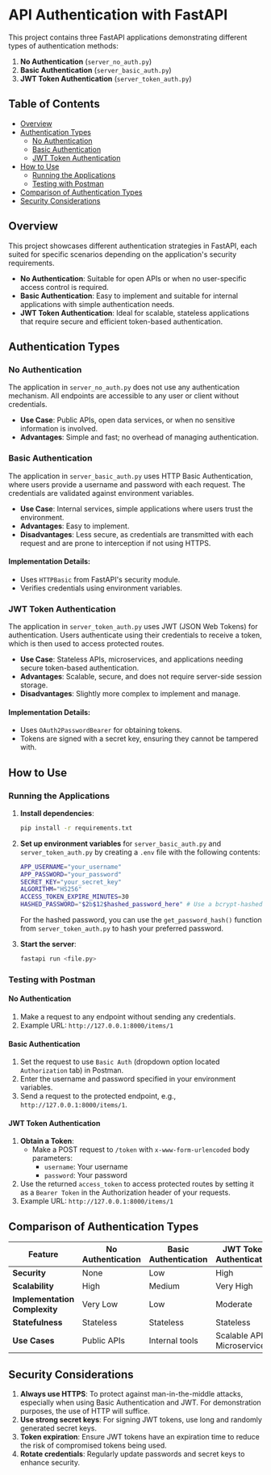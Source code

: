 # API Authentication with FastAPI

This project contains three FastAPI applications demonstrating different types of authentication methods:

1. **No Authentication** (`server_no_auth.py`)
2. **Basic Authentication** (`server_basic_auth.py`)
3. **JWT Token Authentication** (`server_token_auth.py`)

## Table of Contents

- [Overview](#overview)
- [Authentication Types](#authentication-types)
  - [No Authentication](#no-authentication)
  - [Basic Authentication](#basic-authentication)
  - [JWT Token Authentication](#jwt-token-authentication)
- [How to Use](#how-to-use)
  - [Running the Applications](#running-the-applications)
  - [Testing with Postman](#testing-with-postman)
- [Comparison of Authentication Types](#comparison-of-authentication-types)
- [Security Considerations](#security-considerations)

## Overview

This project showcases different authentication strategies in FastAPI, each suited for specific scenarios depending on the application's security requirements.

- **No Authentication**: Suitable for open APIs or when no user-specific access control is required.
- **Basic Authentication**: Easy to implement and suitable for internal applications with simple authentication needs.
- **JWT Token Authentication**: Ideal for scalable, stateless applications that require secure and efficient token-based authentication.

## Authentication Types

### No Authentication

The application in `server_no_auth.py` does not use any authentication mechanism. All endpoints are accessible to any user or client without credentials.

- **Use Case**: Public APIs, open data services, or when no sensitive information is involved.
- **Advantages**: Simple and fast; no overhead of managing authentication.

### Basic Authentication

The application in `server_basic_auth.py` uses HTTP Basic Authentication, where users provide a username and password with each request. The credentials are validated against environment variables.

- **Use Case**: Internal services, simple applications where users trust the environment.
- **Advantages**: Easy to implement.
- **Disadvantages**: Less secure, as credentials are transmitted with each request and are prone to interception if not using HTTPS.

#### Implementation Details:

- Uses `HTTPBasic` from FastAPI's security module.
- Verifies credentials using environment variables.

### JWT Token Authentication

The application in `server_token_auth.py` uses JWT (JSON Web Tokens) for authentication. Users authenticate using their credentials to receive a token, which is then used to access protected routes.

- **Use Case**: Stateless APIs, microservices, and applications needing secure token-based authentication.
- **Advantages**: Scalable, secure, and does not require server-side session storage.
- **Disadvantages**: Slightly more complex to implement and manage.

#### Implementation Details:

- Uses `OAuth2PasswordBearer` for obtaining tokens.
- Tokens are signed with a secret key, ensuring they cannot be tampered with.

## How to Use

### Running the Applications

1. **Install dependencies**:

   ```bash
   pip install -r requirements.txt
   ```

2. **Set up environment variables** for `server_basic_auth.py` and `server_token_auth.py` by creating a `.env` file with the following contents:
   ```bash
   APP_USERNAME="your_username"
   APP_PASSWORD="your_password"
   SECRET_KEY="your_secret_key"
   ALGORITHM="HS256"
   ACCESS_TOKEN_EXPIRE_MINUTES=30
   HASHED_PASSWORD="$2b$12$hashed_password_here" # Use a bcrypt-hashed password
   ```
   For the hashed password, you can use the `get_password_hash()` function from `server_token_auth.py` to hash your preferred password.
3. **Start the server**:
   ```bash
   fastapi run <file.py>
   ```

### Testing with Postman

#### No Authentication

1. Make a request to any endpoint without sending any credentials.
2. Example URL: `http://127.0.0.1:8000/items/1`

#### Basic Authentication

1. Set the request to use `Basic Auth` (dropdown option located `Authorization` tab) in Postman.
2. Enter the username and password specified in your environment variables.
3. Send a request to the protected endpoint, e.g., `http://127.0.0.1:8000/items/1`.

#### JWT Token Authentication

1. **Obtain a Token**:
   - Make a POST request to `/token` with `x-www-form-urlencoded` body parameters:
     - `username`: Your username
     - `password`: Your password
2. Use the returned `access_token` to access protected routes by setting it as a `Bearer Token` in the Authorization header of your requests.
3. Example URL: `http://127.0.0.1:8000/items/1`

## Comparison of Authentication Types

| Feature                       | No Authentication | Basic Authentication | JWT Token Authentication     |
| ----------------------------- | ----------------- | -------------------- | ---------------------------- |
| **Security**                  | None              | Low                  | High                         |
| **Scalability**               | High              | Medium               | Very High                    |
| **Implementation Complexity** | Very Low          | Low                  | Moderate                     |
| **Statefulness**              | Stateless         | Stateless            | Stateless                    |
| **Use Cases**                 | Public APIs       | Internal tools       | Scalable APIs, Microservices |

## Security Considerations

1. **Always use HTTPS**: To protect against man-in-the-middle attacks, especially when using Basic Authentication and JWT. For demonstration purposes, the use of HTTP will suffice.
2. **Use strong secret keys**: For signing JWT tokens, use long and randomly generated secret keys.
3. **Token expiration**: Ensure JWT tokens have an expiration time to reduce the risk of compromised tokens being used.
4. **Rotate credentials**: Regularly update passwords and secret keys to enhance security.
